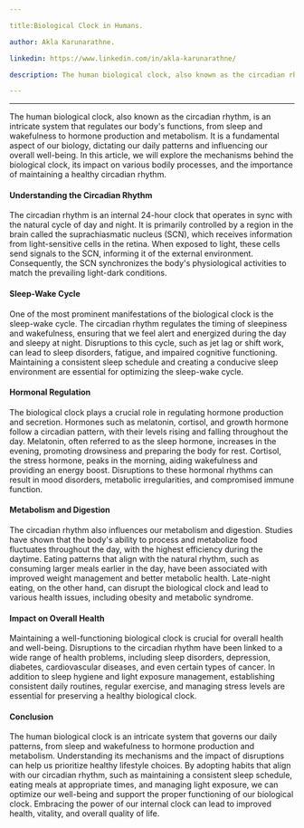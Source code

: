 ```yaml
---

title:Biological Clock in Humans.

author: Akla Karunarathne.

linkedin: https://www.linkedin.com/in/akla-karunarathne/

description: The human biological clock, also known as the circadian rhythm, is an intricate system that regulates our body's functions, from sleep and wakefulness to hormone production and metabolism. It is a fundamental aspect of our biology, dictating our daily patterns and influencing our overall well-being. In this article, we will explore the mechanisms behind the biological clock, its impact on various bodily processes, and the importance of maintaining a healthy circadian rhythm.

---
```

___


The human biological clock, also known as the circadian rhythm, is an intricate system that regulates our body's functions, from sleep and wakefulness to hormone production and metabolism. It is a fundamental aspect of our biology, dictating our daily patterns and influencing our overall well-being. In this article, we will explore the mechanisms behind the biological clock, its impact on various bodily processes, and the importance of maintaining a healthy circadian rhythm.

#### **Understanding the Circadian Rhythm**
The circadian rhythm is an internal 24-hour clock that operates in sync with the natural cycle of day and night. It is primarily controlled by a region in the brain called the suprachiasmatic nucleus (SCN), which receives information from light-sensitive cells in the retina. When exposed to light, these cells send signals to the SCN, informing it of the external environment. Consequently, the SCN synchronizes the body's physiological activities to match the prevailing light-dark conditions.

#### **Sleep-Wake Cycle**
One of the most prominent manifestations of the biological clock is the sleep-wake cycle. The circadian rhythm regulates the timing of sleepiness and wakefulness, ensuring that we feel alert and energized during the day and sleepy at night. Disruptions to this cycle, such as jet lag or shift work, can lead to sleep disorders, fatigue, and impaired cognitive functioning. Maintaining a consistent sleep schedule and creating a conducive sleep environment are essential for optimizing the sleep-wake cycle.

#### **Hormonal Regulation**
The biological clock plays a crucial role in regulating hormone production and secretion. Hormones such as melatonin, cortisol, and growth hormone follow a circadian pattern, with their levels rising and falling throughout the day. Melatonin, often referred to as the sleep hormone, increases in the evening, promoting drowsiness and preparing the body for rest. Cortisol, the stress hormone, peaks in the morning, aiding wakefulness and providing an energy boost. Disruptions to these hormonal rhythms can result in mood disorders, metabolic irregularities, and compromised immune function.

#### **Metabolism and Digestion**
The circadian rhythm also influences our metabolism and digestion. Studies have shown that the body's ability to process and metabolize food fluctuates throughout the day, with the highest efficiency during the daytime. Eating patterns that align with the natural rhythm, such as consuming larger meals earlier in the day, have been associated with improved weight management and better metabolic health. Late-night eating, on the other hand, can disrupt the biological clock and lead to various health issues, including obesity and metabolic syndrome.

#### **Impact on Overall Health**
Maintaining a well-functioning biological clock is crucial for overall health and well-being. Disruptions to the circadian rhythm have been linked to a wide range of health problems, including sleep disorders, depression, diabetes, cardiovascular diseases, and even certain types of cancer. In addition to sleep hygiene and light exposure management, establishing consistent daily routines, regular exercise, and managing stress levels are essential for preserving a healthy biological clock.

#### **Conclusion**
The human biological clock is an intricate system that governs our daily patterns, from sleep and wakefulness to hormone production and metabolism. Understanding its mechanisms and the impact of disruptions can help us prioritize healthy lifestyle choices. By adopting habits that align with our circadian rhythm, such as maintaining a consistent sleep schedule, eating meals at appropriate times, and managing light exposure, we can optimize our well-being and support the proper functioning of our biological clock. Embracing the power of our internal clock can lead to improved health, vitality, and overall quality of life.